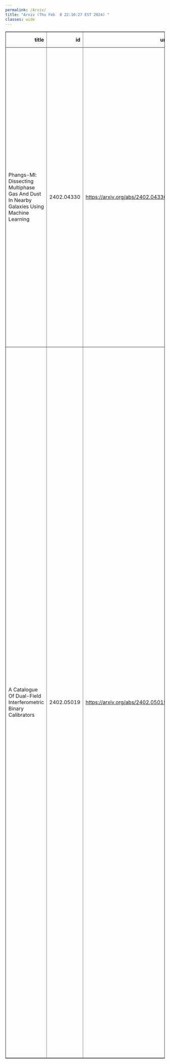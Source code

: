 ```yaml
---
permalink: /Arxiv/
title: "Arxiv (Thu Feb  8 22:10:27 EST 2024) "
classes: wide
---
```

<table border="1" class="dataframe">
  <thead>
    <tr style="text-align: right;">
      <th>title</th>
      <th>id</th>
      <th>url</th>
      <th>authors</th>
      <th>Local Authors</th>
    </tr>
  </thead>
  <tbody>
    <tr>
      <td>Phangs-Ml: Dissecting Multiphase Gas And Dust In Nearby Galaxies Using   Machine Learning</td>
      <td>2402.04330</td>
      <td><a href="https://arxiv.org/abs/2402.04330" target="_blank">https://arxiv.org/abs/2402.04330</a></td>
      <td>Dalya Baron, Karin M. Sandstrom, Erik Rosolowsky, Oleg V. Egorov, Ralf S. Klessen, Adam K. Leroy, Médéric Boquien, Eva Schinnerer, Francesco Belfiore, Brent Groves, Jérémy Chastenet, Daniel A. Dale, Guillermo A. Blanc, José E. Méndez-Delgado, Eric W. Koch, Kathryn Grasha, Mélanie Chevance, David A. Thilker, Dario Colombo, Thomas G. Williams, Debosmita Pathak, Jessica Sutter, Toby Brown, John F. Wu, J. E. G. Peek, Eric Emsellem, Kirsten L. Larson, Justus Neumann</td>
      <td>Adam Leroy, Debosmita Pathak</td>
    </tr>
    <tr>
      <td>A Catalogue Of Dual-Field Interferometric Binary Calibrators</td>
      <td>2402.05019</td>
      <td><a href="https://arxiv.org/abs/2402.05019" target="_blank">https://arxiv.org/abs/2402.05019</a></td>
      <td>M. Nowak, S. Lacour, R. Abuter, A. Amorim, R. Asensio-Torres, W. O. Balmer, M. Benisty, J. -P. Berger, H. Beust, S. Blunt, A. Boccaletti, M. Bonnefoy, H. Bonnet, M. S. Bordoni, G. Bourdarot, W. Brandner, F. Cantalloube, B. Charnay, G. Chauvin, A. Chavez, E. Choquet, V. Christiaens, Y. Clénet, V. Coudé Du Foresto, A. Cridland, R. Davies, R. Dembet, J. Dexter, A. Drescher, G. Duvert, A. Eckart, F. Eisenhauer, N. M. Förster Schreiber, P. Garcia, R. Garcia Lopez, T. Gardner, E. Gendron, R. Genzel, S. Gillessen, J. H. Girard, S. Grant, X. Haubois, G. Heißel, T. Henning, S. Hinkley, S. Hippler, M. Houllé, Z. Hubert, L. Jocou, J. Kammerer, M. Keppler, P. Kervella, L. Kreidberg, N. T. Kurtovic, A. -M. Lagrange, V. Lapeyrère, J. -B. Le Bouquin, P. Léna, D. Lutz, A. -L. Maire, F. Mang, G. -D. Marleau, A. Mérand, J. D. Monnier, C. Mordasini, D. Mouillet, E. Nasedkin, T. Ott, G. P. P. L. Otten, C. Paladini, T. Paumard, K. Perraut, G. Perrin, O. Pfuh, N. Pourré, L. Pueyo, D. C. Ribeiro, E. Rickman, Z. Rustamkulov, J. Shangguan, T. Shimizu, D. Sing, J. Stadler, T. Stolker, O. Straub, C. Straubmeier, E. Sturm, M. Subroweit, L. J. Tacconi, E. F. Van Dishoeck, A. Vigan, F. Vincent, S. D. Von Fellenberg, J. J. Wang, F. Widmann, T. O. Winterhalder, J. Woillez, Ş. Yazıcı, A. Young, The Gravity Collaboration</td>
      <td>Ji Wang</td>
    </tr>
  </tbody>
</table>